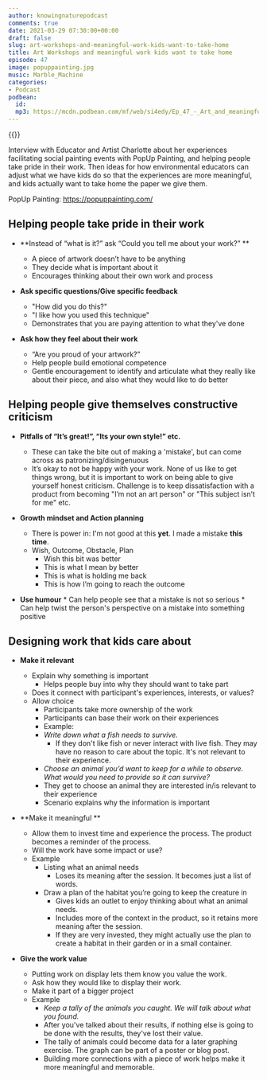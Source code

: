 ```yaml
---
author: knowingnaturepodcast
comments: true
date: 2021-03-29 07:30:00+00:00
draft: false
slug: art-workshops-and-meaningful-work-kids-want-to-take-home
title: Art Workshops and meaningful work kids want to take home
episode: 47
image: popuppainting.jpg
music: Marble_Machine
categories:
- Podcast
podbean:
  id:
  mp3: https://mcdn.podbean.com/mf/web/si4edy/Ep_47_-_Art_and_meaningful_work_kids_are_proud_to_take_home63fxe.mp3
---
```


{{<podcast-player>}}

Interview with Educator and Artist Charlotte about her experiences
facilitating social painting events with PopUp Painting, and helping people
take pride in their work. Then ideas for how environmental educators can
adjust what we have kids do so that the experiences are more meaningful, and
kids actually want to take home the paper we give them.

PopUp Painting: https://popuppainting.com/

## Helping people take pride in their work

  * **Instead of “what is it?” ask “Could you tell me about your work?”  **
    * A piece of artwork doesn’t have to be anything
    * They decide what is important about it
    * Encourages thinking about their own work and process

  * **Ask specific questions/Give specific feedback**
    * "How did you do this?"
    * "I like how you used this technique"
    * Demonstrates that you are paying attention to what they've done

  * **Ask how they feel about their work**
    * “Are you proud of your artwork?”
    * Help people build emotional competence
    * Gentle encouragement to identify and articulate what they really like about their piece, and also what they would like to do better

## Helping people give themselves constructive criticism

  * **Pitfalls of “It’s great!”, “Its your own style!” etc.**
    * These can take the bite out of making a 'mistake', but can come across as patronizing/disingenuous
    * It’s okay to not be happy with your work. None of us like to get things wrong, but it is important to work on being able to give yourself honest criticism. Challenge is to keep dissatisfaction with a product from becoming "I’m not an art person" or "This subject isn’t for me" etc.

  * **Growth mindset and Action planning**
    * There is power in: I'm not good at this **yet**. I made a mistake **this time**.
    * Wish, Outcome, Obstacle, Plan
      * Wish this bit was better
      * This is what I mean by better
      * This is what is holding me back
      * This is how I’m going to reach the outcome
  *  **Use humour**
    * Can help people see that a mistake is not so serious
    * Can help twist the person's perspective on a mistake into something positive

## Designing work that kids care about

  * **Make it relevant**
    * Explain why something is important
      * Helps people buy into why they should want to take part
    * Does it connect with participant's experiences, interests, or values?
    * Allow choice
      * Participants take more ownership of the work
      * Participants can base their work on their experiences
      * Example: 
      * _Write down what a fish needs to survive._
        * If they don't like fish or never interact with live fish. They may have no reason to care about the topic. It's not relevant to their experience.
      *  _Choose an animal you’d want to keep for a while to observe. What would you need to provide so it can survive?_
        * They get to choose an animal they are interested in/is relevant to their experience
        * Scenario explains why the information is important

  * **Make it meaningful  **
    * Allow them to invest time and experience the process. The product becomes a reminder of the process.
    * Will the work have some impact or use?
    * Example
      * Listing what an animal needs
        * Loses its meaning after the session. It becomes just a list of words.
      * Draw a plan of the habitat you’re going to keep the creature in
        * Gives kids an outlet to enjoy thinking about what an animal needs.
        * Includes more of the context in the product, so it retains more meaning after the session.
        * If they are very invested, they might actually use the plan to create a habitat in their garden or in a small container.

  * **Give the work value**
    * Putting work on display lets them know you value the work.
    * Ask how they would like to display their work.
    * Make it part of a bigger project
    * Example
      *  _Keep a tally of the animals you caught. We will talk about what you found._
      * After you've talked about their results, if nothing else is going to be done with the results, they've lost their value. 
      * The tally of animals could become data for a later graphing exercise. The graph can be part of a poster or blog post.
      * Building more connections with a piece of work helps make it more meaningful and memorable.

